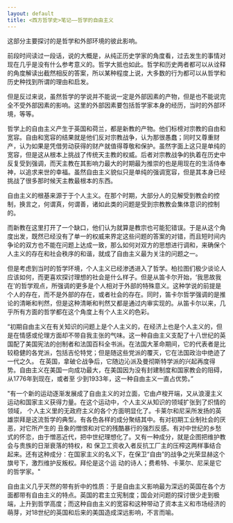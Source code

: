```yaml
---
layout: default
title: <西方哲学史>笔记——哲学的自由主义
---
```


这部分主要探讨的是哲学和外部环境的彼此影响。

前段时间读过一段话，说的大概是，从纯正历史学家的角度看，过去发生的事情对现在几乎是没有什么参考意义的。哲学大抵也如此。哲学和历史两者都可以从诠释的角度解读出截然相反的答案，所以某种程度上说，大多数的行为都可以从哲学和历史种找到所谓的理由和启发。

但是反过来说，虽然哲学的学说并不能说一定是外部因素的产物，但是也不能说完全不受外部因素的影响。这里的外部因素要包括哲学家本身的经历，当时的外部环境，等等。

哲学上的自由主义产生于英国和荷兰，都是新教的产物。他们标榜对宗教的自由和宽容。自由和宽容的结果就是他们反对宗教战争，认为那很愚蠢；同时又尊重财产，认为如果是凭借劳动获得的财产就值得尊敬和保护。虽然字面上这只是单纯的宽容，但是这从根本上挑战了传统天主教的权威。后者对宗教战争的执着在历史中反复受到强调，而天主教在其影响力最大的时期最为推崇的也是用现在的生活侍奉神，以追求来世的幸福。虽然自由主义貌似只是单纯的强调宽容，但是其本身已经挑战了很多那时候天主教最根本的东西。

自由主义的根基来源于于个人主义。在那个时期，大部分人的见解受到教会的控制，换言之，何谓真，何谓善，诸如此类的问题是受到宗教教会集体意识的控制的。

而新教在这里打开了一个缺口，他们认为就算是教宗也可能犯错误。于是从这个角度出发，既然已经没有了单一的权威来界定这些问题的答案的对错，而且短时间内争论的双方也不能在问题上达成一致，那么如何对双方的思想进行调和，来确保个人主义的存在和社会秩序的和谐，就成了自由主义最为关注的问题之一。

但是考虑到当时的哲学环境，个人主义已经渗透进入了哲学。柏拉图们极少谈论人应该如何，而更喜欢探讨理想的社会是什么样子。但是从笛卡尔开始，‘我思故我在’的哲学观点，所强调的更多是个人相对于外部的特殊意义。这种学说的前提是个人的存在，而不是外部的存在，或者社会的存在。同时，笛卡尔哲学强调的是推论的清晰和判然，但是这种清晰和判然又都是通过内审实现的。从笛卡尔以来，几乎所有方面的哲学都在这个角度上有个人主义的色彩。

 

“初期自由主义在有关知识的问题上是个人主义的，在经济上也是个人主义的，但是在情感或伦理方面却不带自我主张的气味。这一种自由主义支配了十八世纪的英国配了美国宪法的创制者和法国百科全书派。在法国大革命期间，它的代表者是比较稳健的各党派，包括吉伦特党；但是随这些党派的覆灭，它在法国政治中绝迹了一代之久。 在英国，拿破仑战争后，它随边沁派及曼彻斯特学派的兴起再度得势。自由主义在美国一向成功最大，在美国因为没有封建制度和国家教会的阻碍，从1776年到现在，或者至 少到1933年，这一种自由主义一直占优势。”

"有一个新的运动逐渐发展成了自由主义的对立面，它由卢梭开端，又从浪漫主义运动和国家主义获得力量。在这个运动中，个人主义从知识的领域扩张到了炽情的领域， 个人主义里的无政府主义的各个方面明显化了。卡莱尔和尼采所发扬的英雄崇拜是这流哲学的典型。有各色各样的成分聚结其中。有对初期工业制社会的厌恶，对它所产生的 丑象的憎恨和对它的残酷暴行的强烈反感。有对中世纪的乡愁式的怀恋，由于憎恶近代，把中世纪理想化了。又有一种成分，就是企图把维护教会与贵族的日渐衰落的特权，和 保卫工资收入者反抗工厂主的压榨这两样事结合起来。还有这种成分：在国家主义的名义下，在保卫“自由”的战争之光荣显赫这个旗号下，激烈维护反叛权。拜伦是这个运 动的诗人；费希特、卡莱尔、尼采是它的哲学家。" 

自由主义几乎天然的带有折中的性质：于是自由主义影响最为深远的英国在各个方面都带有自由主义的特点。英国的君主立宪制度；国会对问题的探讨很少走到极端，上升到哲学高度；而这种自由主义的宽容和这种带动了资本主义和市场经济的萌芽，对18世纪的英国和后来的美国造成深远影响，不言而喻。 